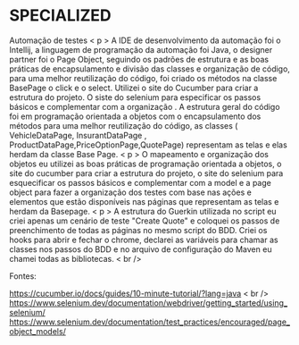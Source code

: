 # SPECIALIZED
Automação de testes
< p > A IDE de desenvolvimento da automação foi o Intellij, a linguagem de programação da automação foi Java, o designer partner foi
o Page Object, seguindo os padrões de estrutura e as boas práticas de encapsulamento e divisão das classes e organização de código,
para uma melhor reutilização do código, foi criado os  métodos na classe BasePage o click e o select. Utilizei o site do Cucumber para criar a estrutura do projeto. O siste do selenium para especificar os passos básicos e complementar com a organização .
A estrutura geral do código foi em programação orientada a objetos com o encapsulamento dos métodos para uma melhor reutilização do código, as classes (  VehicleDataPage, InsurantDataPage , ProductDataPage,PriceOptionPage,QuotePage) representam as telas e elas herdam da classe 
Base Page.
< p > O mapeamento e organização dos objetos eu utilizei as boas práticas de programação orientada a objetos, o site do cucumber para criar a estrutura do projeto, o site do selenium para esquecificar os passos básicos e complementar com a model e a page object para fazer a organização dos testes com base nas ações e elementos que estão disponíveis nas páginas que representam as telas e herdam da Basepage.
< p > A estrutura do Guerkin utilizada no script eu criei apenas um cenário de teste "Create Quote" e coloquei os passos de preenchimento de todas as páginas no mesmo script do BDD. Criei os hooks para abrir e fechar o chrome, declarei as variáveis para chamar as classes nos passos do
BDD e no arquivo de configuração do Maven eu chamei todas as bibliotecas. < br />

Fontes:

https://cucumber.io/docs/guides/10-minute-tutorial/?lang=java < br />
https://www.selenium.dev/documentation/webdriver/getting_started/using_selenium/
https://www.selenium.dev/documentation/test_practices/encouraged/page_object_models/
